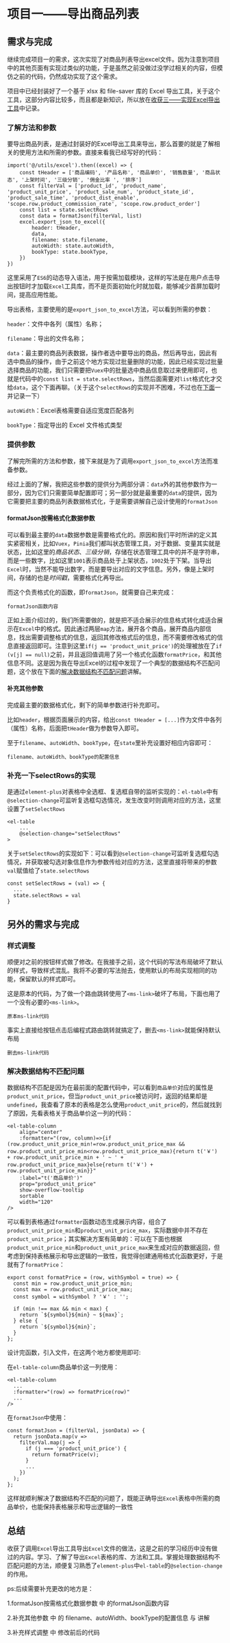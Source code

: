 # 项目一——导出商品列表

## 需求与完成
继续完成项目一的需求，这次实现了对商品列表导出excel文件。因为注意到项目中的其他页面有实现过类似的功能，于是虽然之前没做过没学过相关的内容，但模仿之前的代码，仍然成功实现了这个需求。

项目中已经封装好了一个基于 xlsx 和 file-saver 库的 Excel 导出工具，关于这个工具，这部分内容比较多，而且都是新知识，所以放在[收获三——实现Excel导出工具](./gain6.md#收获三实现excel导出工具)中记录。

### 了解方法和参数
要导出商品列表，是通过封装好的Excel导出工具来导出，那么首要的就是了解相关的使用方法和所需的参数。直接来看我已经写好的代码：
```
import('@/utils/excel').then((excel) => {
    const tHeader = ['商品编码', '产品名称', '商品单价', '销售数量', '商品状态', '上架时间', '三级分销', '佣金比率 ', '排序']
    const filterVal = ['product_id', 'product_name', 'product_unit_price', 'product_sale_num', 'product_state_id', 'product_sale_time', 'product_dist_enable', 'scope.row.product_commission_rate', 'scope.row.product_order']
    const list = state.selectRows
    const data = formatJson(filterVal, list)
    excel.export_json_to_excel({
        header: tHeader,
        data,
        filename: state.filename,
        autoWidth: state.autoWidth,
        bookType: state.bookType,
    })
})
```
这里采用了`ES6`的动态导入语法，用于按需加载模块，这样的写法是在用户点击导出按钮时才加载`Excel`工具库，而不是页面初始化时就加载，能够减少首屏加载时间，提高应用性能。

导出表格，主要使用的是`export_json_to_excel`方法，可以看到所需的参数：

`header`：文件中各列（属性）名称；

`filename`：导出的文件名称；

`data`：最主要的商品列表数据，操作者选中要导出的商品，然后再导出，因此有选中商品的操作，由于之前这个地方实现过批量删除的功能，因此已经实现过批量选择商品的功能，我们只需要把`Vuex`中的批量选中商品信息取过来使用即可，也就是代码中的`const list = state.selectRows`，当然后面需要对`list`格式化才交给`data`，这个下面再聊。（关于这个`selectRows`的实现并不困难，不过也在[下面](#补充一下selectrows的实现)一并记录一下）

`autoWidth`：Excel表格需要自适应宽度匹配各列

`bookType`：指定导出的 Excel 文件格式类型


### 提供参数
了解完所需的方法和参数，接下来就是为了调用`export_json_to_excel`方法而准备参数。

经过上面的了解，我把这些参数的提供分为两部分讲：`data`外的其他参数作为一部分，因为它们只需要简单配置即可；另一部分就是最重要的`data`的提供，因为它需要把主要的商品列表数据格式化，于是需要讲解自己设计使用的`formatJson`

#### formatJson按需格式化数据参数
可以看到最主要的`data`数据参数是需要格式化的。原因和我们平时所讲的定义其实紧密相关，比如`Vuex`，`Pinia`我们都叫状态管理工具，对于数据、变量其实就是状态，比如这里的*商品状态*、*三级分销*，存储在状态管理工具中的并不是字符串，而是一些数字，比如这里`1001`表示商品处于上架状态，`1002`处于下架。当导出`Excel`时，当然不能导出数字，而是要导出对应的文字信息。另外，像是上架时间，存储的也是*时间戳*，需要格式化再导出。

而这个负责格式化的函数，即`formatJson`，就需要自己来完成：
```
formatJson函数内容
```

正如上面介绍过的，我们所需要做的，就是把不适合展示的信息格式转化成适合展示在`Excel`中的格式。因此通过两层`map`方法，展开各个商品，展开商品内部信息，找出需要调整格式的信息，返回其修改格式后的信息，而不需要修改格式的信息直接返回即可。注意到这里`if(j == 'product_unit_price')`的处理被放在了`if (v[j] == null)`之前，并且返回值调用了另一个格式化函数`formatPrice`，和其他信息不同。这是因为我在导出Excel的过程中发现了一个典型的数据结构不匹配问题，这个放在下面的[解决数据结构不匹配问题](#解决数据结构不匹配问题)讲解。

#### 补充其他参数
完成最主要的数据格式化，剩下的简单参数进行补充即可。

比如`header`，根据页面展示的内容，给出`const tHeader = [...]`作为文件中各列（属性）名称，后面把`tHeader`做为参数导入即可。

至于`filename`、`autoWidth`、`bookType`，在`state`里补充设置好相应内容即可：
```
filename、autoWidth、bookType的配置信息
```

### 补充一下selectRows的实现
是通过`element-plus`对表格中全选框、复选框自带的监听实现的：`el-table`中有`@selection-change`可监听复选框勾选情况，发生改变时则调用对应的方法，这里设置了`setSelectRows`
```
<el-table
    ...
    @selection-change="setSelectRows"
>
```
关于`setSelectRows`的实现如下：可以看到`@selection-change`可监听复选框勾选情况，并获取被勾选对象信息作为参数传给对应的方法，这里直接将带来的参数`val`赋值给了`state.selectRows`
```
const setSelectRows = (val) => {
  ...
  state.selectRows = val
}
```

## 另外的需求与完成
### 样式调整
顺便对之前的按钮样式做了修改。在我接手之前，这个代码的写法布局破坏了默认的样式，导致样式混乱。我将不必要的写法抛去，使用默认的布局实现相同的功能，保留默认的样式即可。

这是原本的代码，为了做一个路由跳转使用了`<ms-link>`破坏了布局，下面也用了一个没有必要的`<ms-link>`。
```
原本ms-link代码
```
事实上直接给按钮点击后编程式路由跳转就搞定了，删去`<ms-link>`就能保持默认布局
```
删去ms-link代码
```

### 解决数据结构不匹配问题
数据结构不匹配是因为在最前面的配置代码中，可以看到`商品单价`对应的属性是`product_unit_price`，但当`product_unit_price`被访问时，返回的结果却是`undefined`，我查看了原本的表格是怎么使用`product_unit_price`的，然后就找到了原因，先看表格关于商品单价这一列的代码：
```
<el-table-column
    align="center"
    :formatter="(row, column)=>{if (row.product_unit_price_min!=row.product_unit_price_max && row.product_unit_price_min<row.product_unit_price_max){return t('￥') + row.product_unit_price_min + ' ~ ' + row.product_unit_price_max}else{return t('￥') + row.product_unit_price_min}}"
    :label="t('商品单价')"
    prop="product_unit_price"
    show-overflow-tooltip
    sortable
    width="120"
/>
```
可以看到表格通过`formatter`函数动态生成展示内容，组合了`product_unit_price_min`和`product_unit_price_max`，实际数据中并不存在`product_unit_price`；其实解决方案有简单的：可以在下面也根据`product_unit_price_min`和`product_unit_price_max`来生成对应的数据返回，但考虑到保持表格展示和导出逻辑的一致性，我觉得创建通用格式化函数更好，于是就有了`formatPrice`：
```
export const formatPrice = (row, withSymbol = true) => {
  const min = row.product_unit_price_min;
  const max = row.product_unit_price_max;
  const symbol = withSymbol ? '￥' : '';
  
  if (min !== max && min < max) {
    return `${symbol}${min} ~ ${max}`;
  } else {
    return `${symbol}${min}`;
  }
};
```
设计完函数，引入文件，在这两个地方都使用即可:

在`el-table-column`商品单价这一列使用：
```
<el-table-column 
  ...
  :formatter="(row) => formatPrice(row)" 
  ...
/>
```
在`formatJson`中使用：
```
const formatJson = (filterVal, jsonData) => {
  return jsonData.map(v => 
    filterVal.map(j => {
      if (j === 'product_unit_price') {
        return formatPrice(v); 
      }
      ...
    })
  );
};
```
这样就顺利解决了数据结构不匹配的问题了，既能正确导出`Excel`表格中所需的商品单价，也能保持表格展示和导出逻辑的一致性

## 总结
收获了调用`Excel`导出工具导出`Excel`文件的做法，这是之前的学习经历中没有做过的内容。学习、了解了导出`Excel`表格的库、方法和工具。掌握处理数据结构不匹配问题的方法，顺便复习熟悉了`element-plus`中`el-table`的`@selection-change`的作用。

ps:后续需要补充更改的地方是：

1.formatJson按需格式化数据参数 中 的formatJson函数内容

2.补充其他参数 中 的 filename、autoWidth、bookType的配置信息 与 讲解

3.补充样式调整 中 修改前后的代码